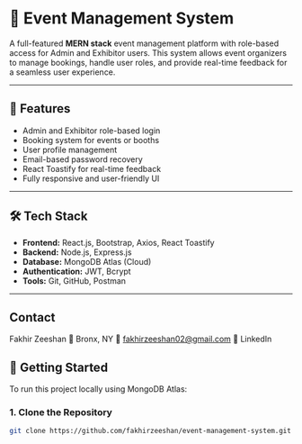 # 🎪 Event Management System

A full-featured **MERN stack** event management platform with role-based access for Admin and Exhibitor users. This system allows event organizers to manage bookings, handle user roles, and provide real-time feedback for a seamless user experience.

---

## 🚀 Features

- Admin and Exhibitor role-based login
- Booking system for events or booths
- User profile management
- Email-based password recovery
- React Toastify for real-time feedback
- Fully responsive and user-friendly UI

---

## 🛠 Tech Stack

- **Frontend:** React.js, Bootstrap, Axios, React Toastify  
- **Backend:** Node.js, Express.js  
- **Database:** MongoDB Atlas (Cloud)  
- **Authentication:** JWT, Bcrypt  
- **Tools:** Git, GitHub, Postman  

---

##  Contact

Fakhir Zeeshan
📍 Bronx, NY
📧 fakhirzeeshan02@gmail.com
🔗 LinkedIn

## 🧪 Getting Started

To run this project locally using MongoDB Atlas:

### 1. Clone the Repository

```bash
git clone https://github.com/fakhirzeeshan/event-management-system.git
